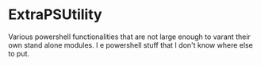 # ExtraPSUtility
Various powershell functionalities that are not large enough to varant their own stand alone modules. I e powershell stuff that I don't know where else to put.
